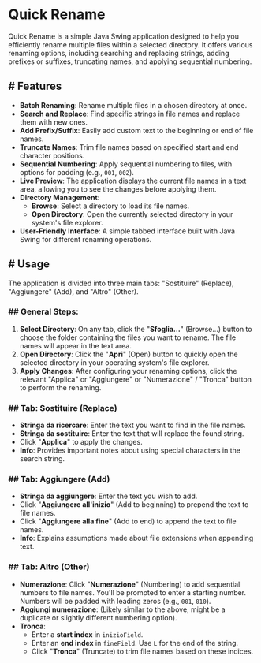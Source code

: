 # Quick Rename
Quick Rename is a simple Java Swing application designed to help you efficiently rename multiple files within a selected directory. It offers various renaming options, including searching and replacing strings, adding prefixes or suffixes, truncating names, and applying sequential numbering.


## # Features
* **Batch Renaming**: Rename multiple files in a chosen directory at once.
* **Search and Replace**: Find specific strings in file names and replace them with new ones.
* **Add Prefix/Suffix**: Easily add custom text to the beginning or end of file names.
* **Truncate Names**: Trim file names based on specified start and end character positions.
* **Sequential Numbering**: Apply sequential numbering to files, with options for padding (e.g., `001`, `002`).
* **Live Preview**: The application displays the current file names in a text area, allowing you to see the changes before applying them.
* **Directory Management**:
    * **Browse**: Select a directory to load its file names.
    * **Open Directory**: Open the currently selected directory in your system's file explorer.
* **User-Friendly Interface**: A simple tabbed interface built with Java Swing for different renaming operations.

## # Usage

The application is divided into three main tabs: "Sostituire" (Replace), "Aggiungere" (Add), and "Altro" (Other).

### ## General Steps:

1.  **Select Directory**: On any tab, click the "**Sfoglia...**" (Browse...) button to choose the folder containing the files you want to rename. The file names will appear in the text area.
2.  **Open Directory**: Click the "**Apri**" (Open) button to quickly open the selected directory in your operating system's file explorer.
3.  **Apply Changes**: After configuring your renaming options, click the relevant "Applica" or "Aggiungere" or "Numerazione" / "Tronca" button to perform the renaming.

### ## Tab: Sostituire (Replace)

* **Stringa da ricercare**: Enter the text you want to find in the file names.
* **Stringa da sostituire**: Enter the text that will replace the found string.
* Click "**Applica**" to apply the changes.
* **Info**: Provides important notes about using special characters in the search string.

### ## Tab: Aggiungere (Add)

* **Stringa da aggiungere**: Enter the text you wish to add.
* Click "**Aggiungere all'inizio**" (Add to beginning) to prepend the text to file names.
* Click "**Aggiungere alla fine**" (Add to end) to append the text to file names.
* **Info**: Explains assumptions made about file extensions when appending text.

### ## Tab: Altro (Other)

* **Numerazione**: Click "**Numerazione**" (Numbering) to add sequential numbers to file names. You'll be prompted to enter a starting number. Numbers will be padded with leading zeros (e.g., `001`, `010`).
* **Aggiungi numerazione**: (Likely similar to the above, might be a duplicate or slightly different numbering option).
* **Tronca**:
    * Enter a **start index** in `inizioField`.
    * Enter an **end index** in `fineField`. Use `L` for the end of the string.
    * Click "**Tronca**" (Truncate) to trim file names based on these indices.
